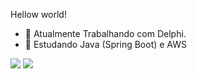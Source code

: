  Hellow world!
 
- 🔭 Atualmente Trabalhando com Delphi. 
- 🌱 Estudando Java (Spring Boot) e AWS

<div> 
  <a href = "mailto:mauriciozatt@hotmail.com"><img src="https://img.shields.io/badge/-Hotmail-%23333?style=for-the-badge&logo=Hotmail&logoColor=white" target="_blank"></a>
  <a href="https://www.linkedin.com/in/mauricio-zatt-04a759178/" target="_blank"><img src="https://img.shields.io/badge/-LinkedIn-%230077B5?style=for-the-badge&logo=linkedin&logoColor=white" target="_blank"></a> 
  
</div>

